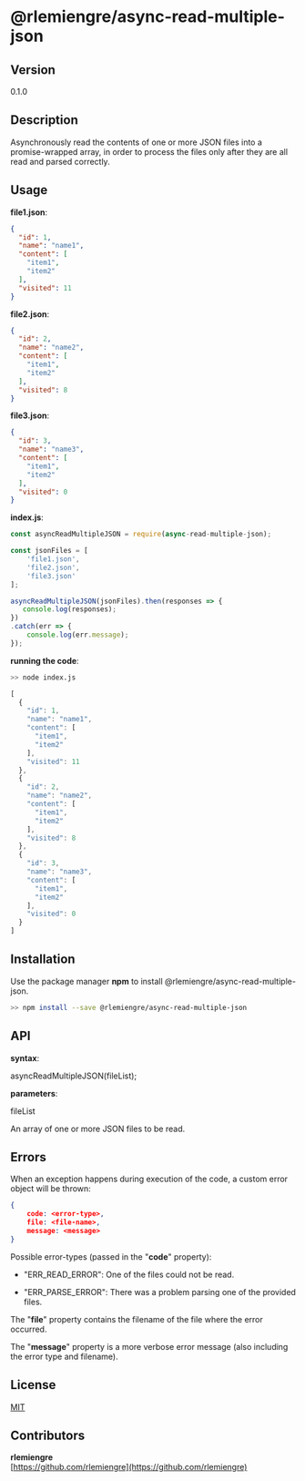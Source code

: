 # @rlemiengre/async-read-multiple-json

## Version

0.1.0

## Description

Asynchronously read the contents of one or more JSON files into a promise-wrapped array,
in order to process the files only after they are all read and parsed correctly.

## Usage

**file1.json**:
```json
{
  "id": 1,
  "name": "name1",
  "content": [
    "item1",
    "item2"
  ],
  "visited": 11
}

```

**file2.json**:
```json
{
  "id": 2,
  "name": "name2",
  "content": [
    "item1",
    "item2"
  ],
  "visited": 8
}
```

**file3.json**:
```json
{
  "id": 3,
  "name": "name3",
  "content": [
    "item1",
    "item2"
  ],
  "visited": 0
}
```

**index.js**:

```js
const asyncReadMultipleJSON = require(async-read-multiple-json);  

const jsonFiles = [ 
	'file1.json', 
	'file2.json', 
	'file3.json'
];   

asyncReadMultipleJSON(jsonFiles).then(responses => { 
   console.log(responses);
})
.catch(err => {
    console.log(err.message);
});

```

**running the code**:
```bash
>> node index.js
```

```js
[
  {
    "id": 1,
    "name": "name1",
    "content": [
      "item1",
      "item2"
    ],
    "visited": 11
  },
  {
    "id": 2,
    "name": "name2",
    "content": [
      "item1",
      "item2"
    ],
    "visited": 8
  },
  {
    "id": 3,
    "name": "name3",
    "content": [
      "item1",
      "item2"
    ],
    "visited": 0
  }
]
```

## Installation

Use the package manager **npm** to install @rlemiengre/async-read-multiple-json.

```bash
>> npm install --save @rlemiengre/async-read-multiple-json
```

## API

**syntax**:

asyncReadMultipleJSON(fileList);

**parameters**:

fileList

An array of one or more JSON files to be read.

## Errors

When an exception happens during execution of the code, a custom error object will be thrown:  

```json
{
    code: <error-type>,
    file: <file-name>,
    message: <message>
}
```

Possible error-types (passed in the "**code**" property):  

- "ERR_READ_ERROR":
One of the files could not be read.

- "ERR_PARSE_ERROR":
There was a problem parsing one of the provided files.

The "**file**" property contains the filename of the file where the error occurred.

The "**message**" property is a more verbose error message (also including the error type and filename).

## License
[MIT](https://choosealicense.com/licenses/mit/)

## Contributors

**rlemiengre**  
[https://github.com/rlemiengre](https://github.com/rlemiengre)